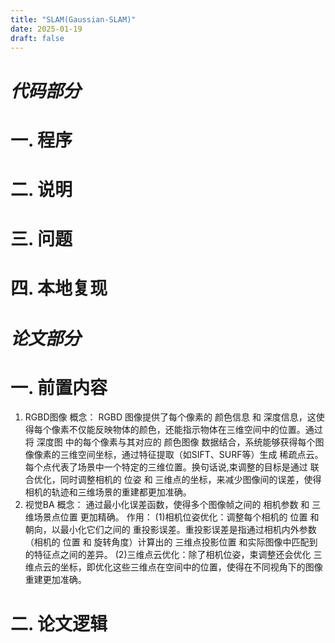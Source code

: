 ```yaml
---
title: "SLAM(Gaussian-SLAM)"
date: 2025-01-19
draft: false
---
```


# *代码部分*

# 一. 程序

# 二. 说明

# 三. 问题

# 四. 本地复现


# *论文部分*

# 一. 前置内容

1. RGBD图像
   概念：
   RGBD 图像提供了每个像素的 颜色信息 和 深度信息，这使得每个像素不仅能反映物体的颜色，还能指示物体在三维空间中的位置。通过将 深度图 中的每个像素与其对应的 颜色图像 数据结合，系统能够获得每个图像像素的三维空间坐标，通过特征提取（如SIFT、SURF等）生成 稀疏点云。每个点代表了场景中一个特定的三维位置。换句话说,束调整的目标是通过 联合优化，同时调整相机的 位姿 和 三维点的坐标，来减少图像间的误差，使得相机的轨迹和三维场景的重建都更加准确。
2. 视觉BA
   概念：
   通过最小化误差函数，使得多个图像帧之间的 相机参数 和 三维场景点位置 更加精确。
   作用：
   (1)相机位姿优化：调整每个相机的 位置 和 朝向，以最小化它们之间的 重投影误差。重投影误差是指通过相机内外参数（相机的 位置 和 旋转角度）计算出的 三维点投影位置 和实际图像中匹配到的特征点之间的差异。
   (2)三维点云优化：除了相机位姿，束调整还会优化 三维点云的坐标，即优化这些三维点在空间中的位置，使得在不同视角下的图像重建更加准确。
# 二. 论文逻辑

